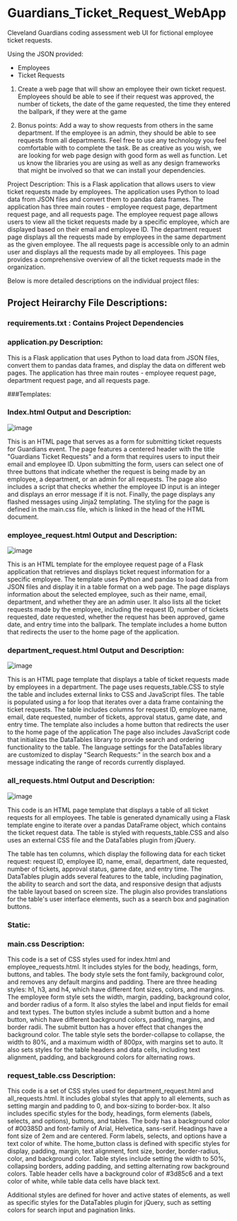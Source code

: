 # Guardians_Ticket_Request_WebApp
Cleveland Guardians coding assessment web UI for fictional employee ticket requests.

Using the JSON provided:
-	Employees
-	Ticket Requests

1. Create a web page that will show an employee their own ticket request. Employees should be able to see if their request was approved, the number of tickets, the date of the game requested, the time they entered the ballpark, if they were at the game

2. Bonus points: Add a way to show requests from others in the same department. If the employee is an admin, they should be able to see requests from all departments. 
Feel free to use any technology you feel comfortable with to complete the task. Be as creative as you wish, we are looking for web page design with good form as well as function. Let us know the libraries you are using as well as any design frameworks that might be involved so that we can install your dependencies.

Project Description:
This is a Flask application that allows users to view ticket requests made by employees. The application uses Python to load data from JSON files and convert them to pandas data frames. The application has three main routes - employee request page, department request page, and all requests page.
The employee request page allows users to view all the ticket requests made by a specific employee, which are displayed based on their email and employee ID. The department request page displays all the requests made by employees in the same department as the given employee.
The all requests page is accessible only to an admin user and displays all the requests made by all employees. This page provides a comprehensive overview of all the ticket requests made in the organization. 

Below is more detailed descriptions on the individual project files:

## Project Heirarchy File Descriptions:
 
### requirements.txt : Contains Project Dependencies

### application.py Description:
This is a Flask application that uses Python to load data from JSON files, convert them to pandas data frames, and display the data on different web pages. The application has three main routes - employee request page, department request page, and all requests page.

###Templates:
### Index.html Output and Description:

![image](https://user-images.githubusercontent.com/87671757/231012194-275ba330-3574-4d47-b37d-36d3dcc0b0a5.png)

This is an HTML page that serves as a form for submitting ticket requests for Guardians event. The page features a centered header with the title "Guardians Ticket Requests" and a form that requires users to input their email and employee ID. Upon submitting the form, users can select one of three buttons that indicate whether the request is being made by an employee, a department, or an admin for all requests. The page also includes a script that checks whether the employee ID input is an integer and displays an error message if it is not. Finally, the page displays any flashed messages using Jinja2 templating. The styling for the page is defined in the main.css file, which is linked in the head of the HTML document.

### employee_request.html Output and Description:

![image](https://user-images.githubusercontent.com/87671757/231012217-b95f999a-99e7-4804-9626-215e7a51a1ab.png)
 
This is an HTML template for the employee request page of a Flask application that retrieves and displays ticket request information for a specific employee. The template uses Python and pandas to load data from JSON files and display it in a table format on a web page. The page displays information about the selected employee, such as their name, email, department, and whether they are an admin user. It also lists all the ticket requests made by the employee, including the request ID, number of tickets requested, date requested, whether the request has been approved, game date, and entry time into the ballpark. The template includes a home button that redirects the user to the home page of the application.

### department_request.html Output and Description: 

![image](https://user-images.githubusercontent.com/87671757/231012245-b249814a-c2ea-4c40-935d-66a6ce20a103.png)
 
This is an HTML page template that displays a table of ticket requests made by employees in a department. The page uses requests_table.CSS to style the table and includes external links to CSS and JavaScript files. The table is populated using a for loop that iterates over a data frame containing the ticket requests. The table includes columns for request ID, employee name, email, date requested, number of tickets, approval status, game date, and entry time. The template also includes a home button that redirects the user to the home page of the application
The page also includes JavaScript code that initializes the DataTables library to provide search and ordering functionality to the table. The language settings for the DataTables library are customized to display "Search Requests:" in the search box and a message indicating the range of records currently displayed.

### all_requests.html Output and Description:

![image](https://user-images.githubusercontent.com/87671757/231012264-bf43bc3e-28f9-4651-a776-baa8885fe226.png)
 
This code is an HTML page template that displays a table of all ticket requests for all employees. The table is generated dynamically using a Flask template engine to iterate over a pandas DataFrame object, which contains the ticket request data. The table is styled with requests_table.CSS and also uses an external CSS file and the DataTables plugin from jQuery. 

The table has ten columns, which display the following data for each ticket request: request ID, employee ID, name, email, department, date requested, number of tickets, approval status, game date, and entry time.
The DataTables plugin adds several features to the table, including pagination, the ability to search and sort the data, and responsive design that adjusts the table layout based on screen size. The plugin also provides translations for the table's user interface elements, such as a search box and pagination buttons. 

### Static:
### main.css Description:
This code is a set of CSS styles used for index.html and employee_requests.html. It includes styles for the body, headings, form, buttons, and tables.
The body style sets the font family, background color, and removes any default margins and padding.
There are three heading styles: h1, h3, and h4, which have different font sizes, colors, and margins.
The employee form style sets the width, margin, padding, background color, and border radius of a form. It also styles the label and input fields for email and text types.
The button styles include a submit button and a home button, which have different background colors, padding, margins, and border radii. The submit button has a hover effect that changes the background color.
The table style sets the border-collapse to collapse, the width to 80%, and a maximum width of 800px, with margins set to auto. It also sets styles for the table headers and data cells, including text alignment, padding, and background colors for alternating rows.
### request_table.css Description:
This code is a set of CSS styles used for department_request.html and all_requests.html. It includes global styles that apply to all elements, such as setting margin and padding to 0, and box-sizing to border-box.
It also includes specific styles for the body, headings, form elements (labels, selects, and options), buttons, and tables.
The body has a background color of #00385D and font-family of Arial, Helvetica, sans-serif.
Headings have a font size of 2em and are centered.
Form labels, selects, and options have a text color of white.
The home_button class is defined with specific styles for display, padding, margin, text alignment, font size, border, border-radius, color, and background color.
Table styles include setting the width to 50%, collapsing borders, adding padding, and setting alternating row background colors. Table header cells have a background color of #3d85c6 and a text color of white, while table data cells have black text.

Additional styles are defined for hover and active states of elements, as well as specific styles for the DataTables plugin for jQuery, such as setting colors for search input and pagination links.


